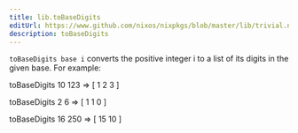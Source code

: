 ```yaml
---
title: lib.toBaseDigits
editUrl: https://www.github.com/nixos/nixpkgs/blob/master/lib/trivial.nix#L659C18
description: toBaseDigits
---
```


`toBaseDigits base i` converts the positive integer i to a list of its
digits in the given base. For example:

toBaseDigits 10 123 => [ 1 2 3 ]

toBaseDigits 2 6 => [ 1 1 0 ]

toBaseDigits 16 250 => [ 15 10 ]
